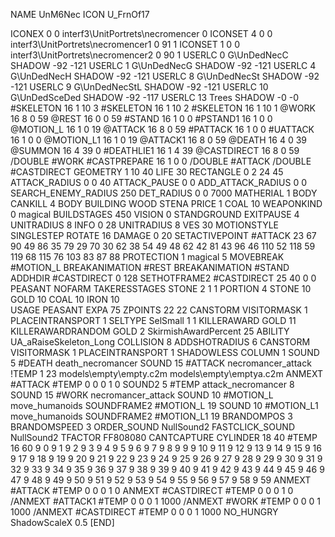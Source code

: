 NAME 			UnM6Nec
ICON 			U_FrnOf17

ICONEX 0 0 interf3\UnitPortrets\necromencer 0
ICONSET 4 0 0 interf3\UnitPortrets\necromencer1 0 91 1
ICONSET 1 0 0 interf3\UnitPortrets\necromencer2 0 90 1
USERLC 			0 G\UnDedNecC   SHADOW -92 -121
USERLC 			1 G\UnDedNecG   SHADOW -92 -121
USERLC 			4 G\UnDedNecH   SHADOW -92 -121
USERLC 			8 G\UnDedNecSt  SHADOW -92 -121
USERLC 			9 G\UnDedNecStL SHADOW -92 -121
USERLC 			10 G\UnDedSceDed SHADOW -92 -117
USERLC 			13 Trees SHADOW -0 -0
#SKELETON               16 1 10 3
#SKELETON               16 1 10 2
#SKELETON               16 1 10 1
@WORK   		16 8 0 59
@REST     		16 0 0 59
#STAND    		16 1 0 0
#PSTAND1   		16 1 0 0
@MOTION_L 		16 1 0 19
@ATTACK   		16 8 0 59
#PATTACK   		16 1 0 0
#UATTACK   		16 1 0 0
@MOTION_L1 		16 1 0 19
@ATTACK1   		16 8 0 59
@DEATH 			16 4 0 39
@SUMMON 			16 4 39 0 
#DEATHLIE1 		16 1 4 39
@CASTDIRECT		16 8 0 59
/DOUBLE 			#WORK
#CASTPREPARE   		16 1 0 0
/DOUBLE 			#ATTACK
/DOUBLE 			#CASTDIRECT
GEOMETRY 		1 10 40
LIFE     		30
RECTANGLE 		0 2 24 45
ATTACK_RADIUS 		0 0 40
ATTACK_PAUSE		0 0
ADD_ATTACK_RADIUS	0 0
SEARCH_ENEMY_RADIUS 	250
DET_RADIUS 		0 0 7000
MATHERIAL 		1 BODY
CANKILL 		4 BODY BUILDING WOOD STENA
PRICE 			1 COAL 10
WEAPONKIND 		0 magical
BUILDSTAGES 		450
VISION			0
STANDGROUND
EXITPAUSE 		4
UNITRADIUS 		8
INFO 			0 28
UNITRADIUS 		8
VES 			30
MOTIONSTYLE 		SINGLESTEP
ROTATE 			16
DAMAGE   		0 20
SETACTIVEPOINT 		#ATTACK 23 67 90 49 86 35 79 29 70 30 62 38 54 49 48 62 42 81 43 96 46 110 52 118 59 119 68 115 76 103 83 87 88
PROTECTION 		1 magical 5
MOVEBREAK 		#MOTION_L
BREAKANIMATION 		#REST
BREAKANIMATION 		#STAND
ADDHDIR 		#CASTDIRECT 0 128
SETHOTFRAME2 		#CASTDIRECT 25 40 0 0
PEASANT
NOFARM
TAKERESSTAGES 		STONE 2 1 1
PORTION 		4 STONE 10 GOLD 10 COAL 10 IRON 10  
USAGE 			PEASANT
EXPA 			75
ZPOINTS 22 22
CANSTORM
VISITORMASK 		1
PLACEINTRANSPORT 	1
SELTYPE SelSmall 1 1
KILLERAWARD             GOLD 11
KILLERAWARDRANDOM       GOLD 2
SkirmishAwardPercent 25
ABILITY			UA_aRaiseSkeleton_Long
COLLISION 8
ADDSHOTRADIUS 6
CANSTORM
VISITORMASK 1
PLACEINTRANSPORT 1
SHADOWLESS
COLUMN 1
SOUND 5 #DEATH death_necromancer
SOUND 15 #ATTACK necromancer_attack
!TEMP  1 23 models\empty\empty.c2m models\empty\emptya.c2m
ANMEXT #ATTACK #TEMP 0 0 0 1 0
SOUND2 5 #TEMP attack_necromancer 8
SOUND 15 #WORK necromancer_attack
SOUND 10 #MOTION_L move_humanoids
SOUNDFRAME2 #MOTION_L 19
SOUND 10 #MOTION_L1 move_humanoids
SOUNDFRAME2 #MOTION_L1 19
BRANDOMPOS 3
BRANDOMSPEED 3
ORDER_SOUND NullSound2
FASTCLICK_SOUND NullSound2
TFACTOR FF808080
CANTCAPTURE
CYLINDER 18 40
#TEMP     		16 60 9 0 9 1 9 2 9 3 9 4 9 5 9 6 9 7 9 8 9 9 9 10 9 11 9 12 9 13 9 14 9 15 9 16 9 17 9 18 9 19 9 20 9 21 9 22 9 23 9 24 9 25 9 26 9 27 9 28 9 29 9 30 9 31 9 32 9 33 9 34 9 35 9 36 9 37 9 38 9 39 9 40 9 41 9 42 9 43 9 44 9 45 9 46 9 47 9 48 9 49 9 50 9 51 9 52 9 53 9 54 9 55 9 56 9 57 9 58 9 59
ANMEXT #ATTACK #TEMP 0 0 0 1 0
ANMEXT #CASTDIRECT #TEMP 0 0 0 1 0
/ANMEXT #ATTACK1 #TEMP 0 0 0 1 1000
/ANMEXT #WORK #TEMP 0 0 0 1 1000
/ANMEXT #CASTDIRECT #TEMP 0 0 0 1 1000
NO_HUNGRY
ShadowScaleX 0.5
[END]
